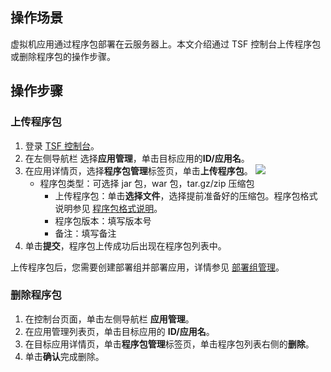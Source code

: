 ## 操作场景

虚拟机应用通过程序包部署在云服务器上。本文介绍通过 TSF 控制台上传程序包或删除程序包的操作步骤。

## 操作步骤

### 上传程序包

1. 登录 [TSF 控制台](https://console.cloud.tencent.com/tsf/index)。
2. 在左侧导航栏 选择**应用管理**，单击目标应用的**ID/应用名**。
3. 在应用详情页，选择**程序包管理**标签页，单击**上传程序包**。
   ![](https://main.qcloudimg.com/raw/5a787f36ad59049ab5ea85601bf6a0b5.png)
   - 程序包类型：可选择 jar 包，war 包，tar.gz/zip 压缩包
     - 上传程序包：单击**选择文件**，选择提前准备好的压缩包。程序包格式说明参见 [程序包格式说明](https://cloud.tencent.com/document/product/649/30359)。
     - 程序包版本：填写版本号
     - 备注：填写备注
4. 单击**提交**，程序包上传成功后出现在程序包列表中。

上传程序包后，您需要创建部署组并部署应用，详情参见 [部署组管理](https://cloud.tencent.com/document/product/649/15524)。



### 删除程序包

1. 在控制台页面，单击左侧导航栏 **应用管理**。
2. 在应用管理列表页，单击目标应用的 **ID/应用名**。
3. 在目标应用详情页，单击**程序包管理**标签页，单击程序包列表右侧的**删除**。
4. 单击**确认**完成删除。
